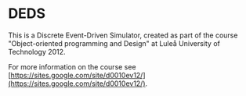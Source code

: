 DEDS
====
This is a Discrete Event-Driven Simulator, created as part of the course "Object-oriented programming and Design" at Luleå University of Technology 2012.

For more information on the course see [https://sites.google.com/site/d0010ev12/](https://sites.google.com/site/d0010ev12/). 
